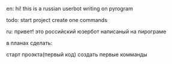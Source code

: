 en: hi! this is a russian userbot writing on pyrogram


todo:
start project
create one commands

ru: привет! это российский юзербот написаный на пирограме


в планах сделать:

старт проэкта(первый код)
создать первые комманды 

